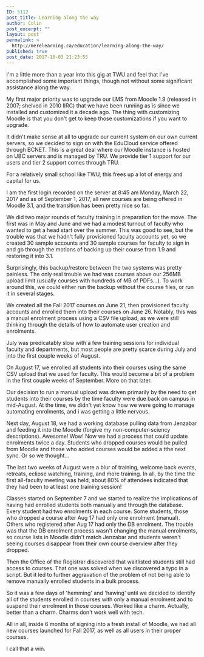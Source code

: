 ```yaml
---
ID: 5112
post_title: Learning along the way
author: Colin
post_excerpt: ""
layout: post
permalink: >
  http://merelearning.ca/education/learning-along-the-way/
published: true
post_date: 2017-10-03 21:23:55
---
```

I'm a little more than a year into this gig at TWU and feel that I've accomplished some important things, though not without some significant assistance along the way.

My first major priority was to upgrade our LMS from Moodle 1.9 (released in 2007; shelved in 2010 IIRC) that we have been running as is since we installed and customized it a decade ago. The thing with customizing Moodle is that you don't get to keep those customizations if you want to upgrade.

It didn't make sense at all to upgrade our current system on our own current servers, so we decided to sign on with the EduCloud service offered through BCNET. This is a great deal where our Moodle instance is hosted on UBC servers and is managed by TRU. We provide tier 1 support for our users and tier 2 support comes through TRU.

For a relatively small school like TWU, this frees up a lot of energy and capital for us.

I am the first login recorded on the server at 8:45 am Monday, March 22, 2017 and as of September 1, 2017, all new courses are being offered in Moodle 3.1, and the transition has been pretty nice so far.

We did two major rounds of faculty training in preparation for the move. The first was in May and June and we had a modest turnout of faculty who wanted to get a head start over the summer. This was good to see, but the trouble was that we hadn't fully provisioned faculty accounts yet, so we created 30 sample accounts and 30 sample courses for faculty to sign in and go through the motions of backing up their course from 1.9 and restoring it into 3.1.

Surprisingly, this backup/restore between the two systems was pretty painless. The only real trouble we had was courses above our 256MB upload limit (usually courses with hundreds of MB of PDFs...). To work around this, we could either run the backup without the course files, or run it in several stages.

We created all the Fall 2017 courses on June 21, then provisioned faculty accounts and enrolled them into their courses on June 26. Notably, this was a manual enrolment process using a CSV file upload, as we were still thinking through the details of how to automate user creation and enrolments.

July was predicatably slow with a few training sessions for individual faculty and departments, but most people are pretty scarce during July and into the first couple weeks of August.

On August 17, we enrolled all students into their courses using the same CSV upload that we used for faculty. This would become a bit of a problem in the first couple weeks of September. More on that later.

Our decision to run a manual upload was driven primarily by the need to get students into their courses by the time faculty were due back on campus in mid-August. At the time, we didn't yet know how we were going to manage automating enrolments, and i was getting a little nervous.

Next day, August 18, we had a working database pulling data from Jenzabar and feeding it into the Moodle (forgive my non-computer-sciency descriptions). Awesome! Wow! Now we had a process that could update enrolments twice a day. Students who dropped courses would be pulled from Moodle and those who added courses would be added a tthe next sync. Or so we thought...

The last two weeks of August were a blur of training, welcome back events, retreats, eclipse watching, training, and more training. In all, by the time the first all-faculty meeting was held, about 80% of attendees indicated that they had been to at least one training session!

Classes started on September 7 and we started to realize the implications of having had enrolled students both manually and through the database. Every student had two enrolments in each course. Some students, those who dropped a course after Aug 17 had only one enrolment (manual). Others who registered after Aug 17 had only the DB enrolment. The trouble was that the DB enrolment process wasn't changing the manual enrolments, so course lists in Moodle didn't match Jenzabar and students weren't seeing courses disappear from their own course overview after they dropped.

Then the Office of the Registrar discovered that waitlisted students still had access to courses. That one was solved when we discovered a typo in a script. But it led to further aggravation of the problem of not being able to remove manually enrolled students in a bulk process.

So it was a few days of 'hemming' and 'hawing' until we decided to identify all of the students enrolled in courses with only a manual enrolment and to suspend their enrolment in those courses. Worked like a charm. Actually, better than a charm. Charms don't work well with tech.

All in all, inside 6 months of signing into a fresh install of Moodle, we had all new courses launched for Fall 2017, as well as all users in their proper courses.

I call that a win.